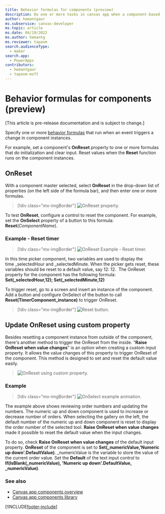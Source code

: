 ```yaml
---
title: Behavior formulas for components (preview)
description: Do one or more tasks in canvas app when a component-based action occurs.
author: hemantgaur
ms.subservice: canvas-developer
ms.topic: article
ms.date: 04/19/2022
ms.author: hemantg
ms.reviewer: tapanm
search.audienceType:
  - maker
search.app:
  - PowerApps
contributors:
  - hemantgaur
  - tapanm-msft
---
```


# Behavior formulas for components (preview)

[This article is pre-release documentation and is subject to change.]

Specify one or more [behavior formulas](working-with-formulas-in-depth.md) that run when an event triggers a change in component instances. 

For example, set a component's **OnReset** property to one or more formulas that do initialization and clear input. Reset values when the **Reset** function runs on the component instances.

## OnReset

With a component master selected, select **OnReset** in the drop-down list of properties (on the left side of the formula bar), and then enter one or more formulas.

> [!div class="mx-imgBorder"]
> ![OnReset property.](./media/component-behavior/example-onreset.png "OnReset property")

To test **OnReset**, configure a control to reset the component. For example, set the **OnSelect** property of a button to this formula: **Reset**(*ComponentName*).

### Example - Reset timer

> [!div class="mx-imgBorder"]
> ![OnReset Example - Reset timer.](./media/component-behavior/Resettimer.gif "OnReset Example - Reset timer")

In this time picker component, two variables are used to display the time _selectedHour and _selectedMinute. When the picker gets reset, these variables should be reset to a default value, say 12: 12.  The OnReset property for the component has the following formula: **Set(_selectedHour,12); Set(_selectedMinute,12)**

To trigger reset, go to a screen and insert an instance of the component. Add a button and configure OnSelect of the button to call **Reset(TimerComponent_instance)**  to trigger OnReset.

> [!div class="mx-imgBorder"]
> ![Reset button.](./media/component-behavior/reset-button.png "Reset button")

## Update OnReset using custom property

Besides resetting a component instance from outside of the component, there's another method to trigger the OnReset from the inside. "**Raise OnReset when value changes**" is an option when creating a custom input property. It allows the value changes of this property to trigger OnReset of the component. This method is designed to set and reset the default value easily. 

> ![OnReset using custom property.](./media/component-behavior/property-trigger.png "OnReset using custom property")

### Example

> [!div class="mx-imgBorder"]
> ![OnSelect example animation.](./media/component-behavior/updateordernumber2.gif "OnSelect example animation")

The example above shows reviewing order numbers and updating the numbers. The numeric up and down component is used to increase or decrease number of orders. When selecting the gallery on the left, the default number of the numeric up and down component is reset to display the order number of the selected tool. **Raise OnReset when value changes** made it possible to reset the default value when the input changes. 

To do so, check **Raise OnReset when value changes** of the default input property. **OnReset** of the component is set to **Set(_numericValue,'Numeric up down'.DefaultValue)**. _numericValue is the variable to store the value of the current order value. Set the **Default** of the text input control to **If(IsBlank(_numericValue), 'Numeric up down'.DefaultValue, _numericValue)**.

### See also

- [Canvas app components overview](create-component.md)
- [Canvas app components library](component-library.md)


[!INCLUDE[footer-include](../../includes/footer-banner.md)]